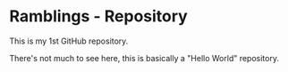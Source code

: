 # Ramblings - Repository
This is my 1st GitHub repository.

There's not much to see here, this is basically a "Hello World" repository.
